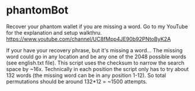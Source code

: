 # phantomBot
Recover your phantom wallet if you are missing a word.
Go to my YouTube for the explanation and setup walkthru.
https://www.youtube.com/channel/UC8fMpp4JE90b92PNtoByK2A

If your have your recovery phrase, but it's missing a word... The missing word could go in any location and be any one of the 2048 possible words (see english.txt file).
This script uses the checksum to narrow the search space by ~16x. Technically in each position the script only has to try about 132 words (the missing word can be in any position 1-12).
So total permutations should be around 132*12 = ~1500 attempts.
